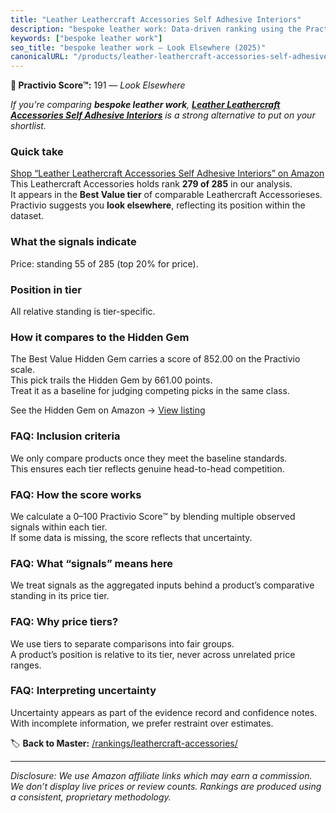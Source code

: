 ```yaml
---
title: "Leather Leathercraft Accessories Self Adhesive Interiors"
description: "bespoke leather work: Data-driven ranking using the Practivio Score™. Positioned by quality, value, demand, findability, momentum."
keywords: ["bespoke leather work"]
seo_title: "bespoke leather work — Look Elsewhere (2025)"
canonicalURL: "/products/leather-leathercraft-accessories-self-adhesive-interiors-B0FG717BF5/"
---
```


**🚫 Practivio Score™:** 191 — _Look Elsewhere_


*If you're comparing **bespoke leather work**, **[Leather Leathercraft Accessories Self Adhesive Interiors](https://www.amazon.com/dp/B0FG717BF5?tag=practivio-20)** is a strong alternative to put on your shortlist.*
### Quick take
[Shop “Leather Leathercraft Accessories Self Adhesive Interiors” on Amazon](https://www.amazon.com/dp/B0FG717BF5?tag=practivio-20)
This Leathercraft Accessories holds rank **279 of 285** in our analysis.  
It appears in the **Best Value tier** of comparable Leathercraft Accessorieses.  
Practivio suggests you **look elsewhere**, reflecting its position within the dataset.

### What the signals indicate
Price: standing 55 of 285 (top 20% for price).  

### Position in tier
All relative standing is tier-specific.

### How it compares to the Hidden Gem
The Best Value Hidden Gem carries a score of 852.00 on the Practivio scale.  
This pick trails the Hidden Gem by 661.00 points.  
Treat it as a baseline for judging competing picks in the same class.  

See the Hidden Gem on Amazon → [View listing](https://www.amazon.com/dp/B07PY639B5?tag=practivio-20)

### FAQ: Inclusion criteria
We only compare products once they meet the baseline standards.  
This ensures each tier reflects genuine head-to-head competition.

### FAQ: How the score works
We calculate a 0–100 Practivio Score™ by blending multiple observed signals within each tier.  
If some data is missing, the score reflects that uncertainty.

### FAQ: What “signals” means here
We treat signals as the aggregated inputs behind a product’s comparative standing in its price tier.

### FAQ: Why price tiers?
We use tiers to separate comparisons into fair groups.  
A product’s position is relative to its tier, never across unrelated price ranges.

### FAQ: Interpreting uncertainty
Uncertainty appears as part of the evidence record and confidence notes.  
With incomplete information, we prefer restraint over estimates.


🏷️ **Back to Master:** [/rankings/leathercraft-accessories/](/rankings/leathercraft-accessories/)

---
_Disclosure: We use Amazon affiliate links which may earn a commission. We don’t display live prices or review counts. Rankings are produced using a consistent, proprietary methodology._
